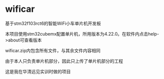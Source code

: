 # wificar
基于stm32f103rct6的智能WiFi小车单片机开发板

本项目使用stm32cubemx配置单片机，所用版本为4.22.0。在软件内点击help->about可查看版本

wificar.zip内包含所有文件，与其余文件内容相同

由于本人只负责单片机部分，因此只上传了单片机部分的工程

这是我在华清远见实训时做的项目

